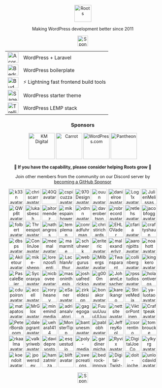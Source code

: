 <p align="center">
  <a href="https://roots.io/">
    <img alt="Roots" src="https://cdn.roots.io/app/uploads/logo-roots.svg" height="55">
  </a>
</p>
<p align="center">Making WordPress development better since 2011</p>


<p align="center"><a href="https://github.com/sponsors/roots"><img height="34" src="https://img.shields.io/badge/sponsor%20roots-525ddc?logo=github&logoColor=ffffff&message=test" alt="Sponsor Roots"></a></p>

<div align="center">
<table>
  <tr>
    <td><a href="https://roots.io/acorn/"><img src="https://cdn.roots.io/app/uploads/logo-acorn.svg" height="35" alt="Acorn"></a></td>
    <td>WordPress + Laravel</td>
  </tr>
  <tr>
    <td><a href="https://roots.io/bedrock/"><img src="https://cdn.roots.io/app/uploads/logo-bedrock.svg" height="35" alt="Bedrock"></a></td>
    <td>WordPress boilerplate</td>
  </tr>
  <tr>
    <td><a href="https://bud.js.org/"><img src="https://cdn.roots.io/app/uploads/logo-bud.svg" height="35" alt="Bud"></a></td>
    <td>⚡️ Lightning fast frontend build tools</td>
  </tr>
  <tr>
    <td><a href="https://roots.io/sage/"><img src="https://cdn.roots.io/app/uploads/logo-sage.svg" height="35" alt="Sage"></a></td>
    <td>WordPress starter theme</td>
  </tr>
  <tr>
    <td><a href="https://roots.io/trellis/"><img src="https://cdn.roots.io/app/uploads/logo-trellis.svg" height="35" alt="Trellis"></a></td>
    <td>WordPress LEMP stack</td>
  </tr>
</table>
</div>

<div align="center">
  
### Sponsors

<a href="https://k-m.com/"><img src="https://cdn.roots.io/app/uploads/km-digital.svg" alt="KM Digital" height="85"></a> <a href="https://carrot.com/"><img src="https://cdn.roots.io/app/uploads/carrot.svg" alt="Carrot" height="85"></a> <a href="https://wordpress.com/"><img src="https://cdn.roots.io/app/uploads/wordpress.svg" alt="WordPress.com" height="85"></a> <a href="https://pantheon.io/"><img src="https://cdn.roots.io/app/uploads/pantheon.svg" alt="Pantheon" height="85"></a>

</div>

<div align="center">
  
<b>💜 If you have the capability, please consider helping Roots grow 🌱</b>
  
Join other members from the community on our Discord server by [becoming a GitHub Sponsor](https://github.com/sponsors/roots)
  
</div>

<div align="center">

<!-- replace-sponsors-start -->
<a title="k33n" href="https://github.com/k33n"><img src="https://avatars.githubusercontent.com/u/2707955?u=ff652a389e3d2a54ef4df8ab20691127357cf9cf&v=4" width="50" alt="k33n avatar"></a> <a title="chriscarr" href="https://github.com/chriscarr"><img src="https://avatars.githubusercontent.com/u/753310?u=b96daeabd33f0a9b4b8aef75bde81f60790ee6c1&v=4" width="50" alt="chriscarr avatar"></a> <a title="40Q" href="https://github.com/40Q"><img src="https://avatars.githubusercontent.com/u/14115862?v=4" width="50" alt="40Q avatar"></a> <a title="cspicuzza" href="https://github.com/cspicuzza"><img src="https://avatars.githubusercontent.com/u/4442172?u=e9b97dbe9fafb416568737107956a9c7e4292aef&v=4" width="50" alt="cspicuzza avatar"></a> <a title="970Design" href="https://github.com/970Design"><img src="https://avatars.githubusercontent.com/u/52669841?u=60410c92528752c797317c20aae575637c6ad14e&v=4" width="50" alt="970Design avatar"></a> <a title="ouun" href="https://github.com/ouun"><img src="https://avatars.githubusercontent.com/u/32090713?u=ab9f2988c778a8218d7b1a9c61284b1377163d15&v=4" width="50" alt="ouun avatar"></a> <a title="danielroe" href="https://github.com/danielroe"><img src="https://avatars.githubusercontent.com/u/28706372?u=4a401a8a0f03e301ab349d6ecf5d4df0225f0cc5&v=4" width="50" alt="danielroe avatar"></a> <a title="Log1x" href="https://github.com/Log1x"><img src="https://avatars.githubusercontent.com/u/5745907?u=9d529ceb464d5f533512c3d7e39620cf6954b398&v=4" width="50" alt="Log1x avatar"></a> <a title="JulienMelissas" href="https://github.com/JulienMelissas"><img src="https://avatars.githubusercontent.com/u/2278221?u=8b062eaf143934a7a7869d862136fd158dca1837&v=4" width="50" alt="JulienMelissas avatar"></a> <a title="QWp6t" href="https://github.com/QWp6t"><img src="https://avatars.githubusercontent.com/u/2104321?u=1cb455698261d5a8fa13459696990383e85b09c2&v=4" width="50" alt="QWp6t avatar"></a> <a title="lukasbesch" href="https://github.com/lukasbesch"><img src="https://avatars.githubusercontent.com/u/241689?u=c4e21420d92e3c940f932efe0916a822ec1d9ff0&v=4" width="50" alt="lukasbesch avatar"></a> <a title="aitormendez" href="https://github.com/aitormendez"><img src="https://avatars.githubusercontent.com/u/2788577?u=b9e2da117bf787f8ea93b79da78c62bfaa2555fe&v=4" width="50" alt="aitormendez avatar"></a> <a title="mikespainhower" href="https://github.com/mikespainhower"><img src="https://avatars.githubusercontent.com/u/1013494?v=4" width="50" alt="mikespainhower avatar"></a> <a title="vdrnn" href="https://github.com/vdrnn"><img src="https://avatars.githubusercontent.com/u/58754?u=1ddec10a7e05a511efd10c887d1e6f00d4d66e79&v=4" width="50" alt="vdrnn avatar"></a> <a title="daverobertson" href="https://github.com/daverobertson"><img src="https://avatars.githubusercontent.com/u/28947?v=4" width="50" alt="daverobertson avatar"></a> <a title="robrecord" href="https://github.com/robrecord"><img src="https://avatars.githubusercontent.com/u/38916?v=4" width="50" alt="robrecord avatar"></a> <a title="retlehs" href="https://github.com/retlehs"><img src="https://avatars.githubusercontent.com/u/115911?v=4" width="50" alt="retlehs avatar"></a> <a title="jacobfogg" href="https://github.com/jacobfogg"><img src="https://avatars.githubusercontent.com/u/146870?v=4" width="50" alt="jacobfogg avatar"></a> <a title="folbert" href="https://github.com/folbert"><img src="https://avatars.githubusercontent.com/u/214164?u=f5d0986494d48e5c2bb664853d6e6e7e956e5f45&v=4" width="50" alt="folbert avatar"></a> <a title="Threespot" href="https://github.com/Threespot"><img src="https://avatars.githubusercontent.com/u/370822?v=4" width="50" alt="Threespot avatar"></a> <a title="nathangross" href="https://github.com/nathangross"><img src="https://avatars.githubusercontent.com/u/380278?u=40f1ebe85d5d2d651b117a7ff22398f0b399d227&v=4" width="50" alt="nathangross avatar"></a> <a title="templeman" href="https://github.com/templeman"><img src="https://avatars.githubusercontent.com/u/427403?u=4a39a3e927c3963e395b1a0f024addc685cc23bf&v=4" width="50" alt="templeman avatar"></a> <a title="conradfuhrman" href="https://github.com/conradfuhrman"><img src="https://avatars.githubusercontent.com/u/455824?u=c55afa5f9556af50a4d5949f97f75815bd476df0&v=4" width="50" alt="conradfuhrman avatar"></a> <a title="christirichards" href="https://github.com/christirichards"><img src="https://avatars.githubusercontent.com/u/486206?u=21bb62a194eb6b8052349b60c2a4bda83c534e3d&v=4" width="50" alt="christirichards avatar"></a> <a title="EHLOVader" href="https://github.com/EHLOVader"><img src="https://avatars.githubusercontent.com/u/701725?v=4" width="50" alt="EHLOVader avatar"></a> <a title="cfaria" href="https://github.com/cfaria"><img src="https://avatars.githubusercontent.com/u/756658?u=c82fb37360cdfc7ffcff07b48b139f4123252b1c&v=4" width="50" alt="cfaria avatar"></a> <a title="craftyshaun" href="https://github.com/craftyshaun"><img src="https://avatars.githubusercontent.com/u/774763?u=62433331c50320462d30d04e7a9b72484dbd0aaa&v=4" width="50" alt="craftyshaun avatar"></a> <a title="dbsps" href="https://github.com/dbsps"><img src="https://avatars.githubusercontent.com/u/780283?u=2f61d6ed8eb0e3cf8b3aedf1069b694cdc63c6b9&v=4" width="50" alt="dbsps avatar"></a> <a title="ConlinJoe" href="https://github.com/ConlinJoe"><img src="https://avatars.githubusercontent.com/u/792179?v=4" width="50" alt="ConlinJoe avatar"></a> <a title="meemal" href="https://github.com/meemal"><img src="https://avatars.githubusercontent.com/u/800212?u=80d3ae4dafb886bc392230c2a75474aff8d3ad9e&v=4" width="50" alt="meemal avatar"></a> <a title="mamarmite" href="https://github.com/mamarmite"><img src="https://avatars.githubusercontent.com/u/820776?v=4" width="50" alt="mamarmite avatar"></a> <a title="schuhwerk" href="https://github.com/schuhwerk"><img src="https://avatars.githubusercontent.com/u/865652?u=c29d7619773d9f40fe77e9a02b0a0f73a6cb1026&v=4" width="50" alt="schuhwerk avatar"></a> <a title="eriteric" href="https://github.com/eriteric"><img src="https://avatars.githubusercontent.com/u/967902?v=4" width="50" alt="eriteric avatar"></a> <a title="malexanderlvz" href="https://github.com/malexanderlvz"><img src="https://avatars.githubusercontent.com/u/1093667?u=ff400480c56f54d7fe75f0e0f571032736956652&v=4" width="50" alt="malexanderlvz avatar"></a> <a title="aaronjpitts" href="https://github.com/aaronjpitts"><img src="https://avatars.githubusercontent.com/u/1204631?u=5a1d9dc15704f72320bb57200598671e018506e5&v=4" width="50" alt="aaronjpitts avatar"></a> <a title="noahott" href="https://github.com/noahott"><img src="https://avatars.githubusercontent.com/u/1277799?u=a576ace762b18b877d0ed467d53f5e7003c0605e&v=4" width="50" alt="noahott avatar"></a> <a title="Akiletour" href="https://github.com/Akiletour"><img src="https://avatars.githubusercontent.com/u/1524422?u=a3834b0e4b1f09edad09fb5a814cafcf1b4ffc72&v=4" width="50" alt="Akiletour avatar"></a> <a title="mike-sheppard" href="https://github.com/mike-sheppard"><img src="https://avatars.githubusercontent.com/u/1690006?u=ca11d14980fd6a1c2c0062d401f49ed09f2e479a&v=4" width="50" alt="mike-sheppard avatar"></a> <a title="lorenzosfienti" href="https://github.com/lorenzosfienti"><img src="https://avatars.githubusercontent.com/u/1837880?u=8260443265ef750a3145fdb92f0b2b88f8be3e48&v=4" width="50" alt="lorenzosfienti avatar"></a> <a title="LachlanArthur" href="https://github.com/LachlanArthur"><img src="https://avatars.githubusercontent.com/u/1870204?u=8f3ac7d94a68605034e08ef473c1a5ea3ddff0ac&v=4" width="50" alt="LachlanArthur avatar"></a> <a title="webgurus" href="https://github.com/webgurus"><img src="https://avatars.githubusercontent.com/u/1938503?u=05d64fb972715d627fdb83cc4c90f6d1e2236330&v=4" width="50" alt="webgurus avatar"></a> <a title="Milbergs" href="https://github.com/Milbergs"><img src="https://avatars.githubusercontent.com/u/2249362?u=4cf89eb71772bb4445e8c75f3fbe2770e7fce947&v=4" width="50" alt="Milbergs avatar"></a> <a title="Twansparant" href="https://github.com/Twansparant"><img src="https://avatars.githubusercontent.com/u/2317592?v=4" width="50" alt="Twansparant avatar"></a> <a title="collinberg" href="https://github.com/collinberg"><img src="https://avatars.githubusercontent.com/u/2481756?v=4" width="50" alt="collinberg avatar"></a> <a title="kingkero" href="https://github.com/kingkero"><img src="https://avatars.githubusercontent.com/u/2728418?u=79a2d3afa7c13d2b997ec609c62a7040ba62ab93&v=4" width="50" alt="kingkero avatar"></a> <a title="PascaleBeier" href="https://github.com/PascaleBeier"><img src="https://avatars.githubusercontent.com/u/2736518?u=b125972b33cdfc54a319d369b44fd660b1066b89&v=4" width="50" alt="PascaleBeier avatar"></a> <a title="Sycoraxya" href="https://github.com/Sycoraxya"><img src="https://avatars.githubusercontent.com/u/3136440?u=abebcdab408efd4a781d8fe86814d41af3701604&v=4" width="50" alt="Sycoraxya avatar"></a> <a title="nicbovee" href="https://github.com/nicbovee"><img src="https://avatars.githubusercontent.com/u/3361752?u=8a713055a6ff14ce139b3294281d928e1e79ab74&v=4" width="50" alt="nicbovee avatar"></a> <a title="masoninthesis" href="https://github.com/masoninthesis"><img src="https://avatars.githubusercontent.com/u/3400566?u=594919d8f0b9a6c8ed61bede17114f8ac7949afb&v=4" width="50" alt="masoninthesis avatar"></a> <a title="joshuafredrickson" href="https://github.com/joshuafredrickson"><img src="https://avatars.githubusercontent.com/u/3533660?u=b167957b50242d1da853eab2de4a3d61d4c2036d&v=4" width="50" alt="joshuafredrickson avatar"></a> <a title="g000m" href="https://github.com/g000m"><img src="https://avatars.githubusercontent.com/u/3900581?v=4" width="50" alt="g000m avatar"></a> <a title="JohannLesacher" href="https://github.com/JohannLesacher"><img src="https://avatars.githubusercontent.com/u/4215098?v=4" width="50" alt="JohannLesacher avatar"></a> <a title="rpsstudios" href="https://github.com/rpsstudios"><img src="https://avatars.githubusercontent.com/u/4319497?v=4" width="50" alt="rpsstudios avatar"></a> <a title="holaontiveros" href="https://github.com/holaontiveros"><img src="https://avatars.githubusercontent.com/u/4388505?u=742d289c9a9ee43f89a74fcb4a225b03868c58cb&v=4" width="50" alt="holaontiveros avatar"></a> <a title="cdupoiron" href="https://github.com/cdupoiron"><img src="https://avatars.githubusercontent.com/u/4683624?u=aee65f4f7e7e500dd01f2fc2388c6bec8a9d22b3&v=4" width="50" alt="cdupoiron avatar"></a> <a title="accell" href="https://github.com/accell"><img src="https://avatars.githubusercontent.com/u/5078828?v=4" width="50" alt="accell avatar"></a> <a title="roryheaney" href="https://github.com/roryheaney"><img src="https://avatars.githubusercontent.com/u/5873326?u=fb2e8c608f93c367d9807c4a4760a51328dce912&v=4" width="50" alt="roryheaney avatar"></a> <a title="eSaner" href="https://github.com/eSaner"><img src="https://avatars.githubusercontent.com/u/6232891?v=4" width="50" alt="eSaner avatar"></a> <a title="zirkeldesign" href="https://github.com/zirkeldesign"><img src="https://avatars.githubusercontent.com/u/6348378?v=4" width="50" alt="zirkeldesign avatar"></a> <a title="bonakor" href="https://github.com/bonakor"><img src="https://avatars.githubusercontent.com/u/6813789?u=a808beeb9f338c47da9c1b955f1578673bfef660&v=4" width="50" alt="bonakor avatar"></a> <a title="karelkangro" href="https://github.com/karelkangro"><img src="https://avatars.githubusercontent.com/u/6916288?u=f9da19889f0e37957dc291702d1ddef939da7eb8&v=4" width="50" alt="karelkangro avatar"></a> <a title="StriveMedia" href="https://github.com/StriveMedia"><img src="https://avatars.githubusercontent.com/u/7242259?v=4" width="50" alt="StriveMedia avatar"></a> <a title="ya-luotao" href="https://github.com/ya-luotao"><img src="https://avatars.githubusercontent.com/u/7478427?u=2248ac1fc8f34907adc62be084ec0269e6c32b76&v=4" width="50" alt="ya-luotao avatar"></a> <a title="matapatos" href="https://github.com/matapatos"><img src="https://avatars.githubusercontent.com/u/7942653?u=2f8f0a790dedcfc23cb53319d77ab26302618cca&v=4" width="50" alt="matapatos avatar"></a> <a title="MrGlox" href="https://github.com/MrGlox"><img src="https://avatars.githubusercontent.com/u/8365856?u=6cccb43f1cea53c4a037f5a4e56575b3892fb6de&v=4" width="50" alt="MrGlox avatar"></a> <a title="minemindmedia" href="https://github.com/minemindmedia"><img src="https://avatars.githubusercontent.com/u/8854361?u=32c9347622db2f93b12871e66be75535385b4424&v=4" width="50" alt="minemindmedia avatar"></a> <a title="adriansalvatori" href="https://github.com/adriansalvatori"><img src="https://avatars.githubusercontent.com/u/9261546?u=5602e84d9e39359198703d22c62d970b830d98c4&v=4" width="50" alt="adriansalvatori avatar"></a> <a title="gagegogan" href="https://github.com/gagegogan"><img src="https://avatars.githubusercontent.com/u/10763068?u=e2f8a85f988171e45445438adad649f1db721dd1&v=4" width="50" alt="gagegogan avatar"></a> <a title="FuuuuUuuuUUuuUUUuUUUU" href="https://github.com/FuuuuUuuuUUuuUUUuUUUU"><img src="https://avatars.githubusercontent.com/u/11212878?u=0b5509c19af05641224596646c978ddfea938dc1&v=4" width="50" alt="FuuuuUuuuUUuuUUUuUUUU avatar"></a> <a title="nettsite" href="https://github.com/nettsite"><img src="https://avatars.githubusercontent.com/u/11553107?v=4" width="50" alt="nettsite avatar"></a> <a title="ViktorPontinen" href="https://github.com/ViktorPontinen"><img src="https://avatars.githubusercontent.com/u/11719505?u=cab478d4cca45d183eab81f5d1d160562cec45e4&v=4" width="50" alt="ViktorPontinen avatar"></a> <a title="Craftpeak" href="https://github.com/Craftpeak"><img src="https://avatars.githubusercontent.com/u/12038419?v=4" width="50" alt="Craftpeak avatar"></a> <a title="PeterBorsboom" href="https://github.com/PeterBorsboom"><img src="https://avatars.githubusercontent.com/u/12435785?u=ee9064cda468b9aa18ae626a9d221b9fb5857e20&v=4" width="50" alt="PeterBorsboom avatar"></a> <a title="dalepgrant" href="https://github.com/dalepgrant"><img src="https://avatars.githubusercontent.com/u/12812394?u=174bc8a292e88c3125ee75162fff44d19f64aa79&v=4" width="50" alt="dalepgrant avatar"></a> <a title="uehara1414" href="https://github.com/uehara1414"><img src="https://avatars.githubusercontent.com/u/15319686?v=4" width="50" alt="uehara1414 avatar"></a> <a title="MonsterTipp" href="https://github.com/MonsterTipp"><img src="https://avatars.githubusercontent.com/u/20113622?v=4" width="50" alt="MonsterTipp avatar"></a> <a title="bantunesm" href="https://github.com/bantunesm"><img src="https://avatars.githubusercontent.com/u/20595276?u=9f4eecba38bbf89fa3375ce73355dd05a4424e83&v=4" width="50" alt="bantunesm avatar"></a> <a title="pablobh" href="https://github.com/pablobh"><img src="https://avatars.githubusercontent.com/u/23288307?u=5529c54b4cc5a6696f1c51ac20226fc75d54f6b3&v=4" width="50" alt="pablobh avatar"></a> <a title="JeffreyKool" href="https://github.com/JeffreyKool"><img src="https://avatars.githubusercontent.com/u/23616524?v=4" width="50" alt="JeffreyKool avatar"></a> <a title="csorrentino" href="https://github.com/csorrentino"><img src="https://avatars.githubusercontent.com/u/24258825?u=32648672e2019b559767a9c35c6a236e5ac1b52e&v=4" width="50" alt="csorrentino avatar"></a> <a title="tombroucke" href="https://github.com/tombroucke"><img src="https://avatars.githubusercontent.com/u/24292260?v=4" width="50" alt="tombroucke avatar"></a> <a title="rkaalma" href="https://github.com/rkaalma"><img src="https://avatars.githubusercontent.com/u/25532263?u=4175ea25be787d63d0a6fc60589b39eba2d2b06a&v=4" width="50" alt="rkaalma avatar"></a> <a title="valkyriweb" href="https://github.com/valkyriweb"><img src="https://avatars.githubusercontent.com/u/26508155?v=4" width="50" alt="valkyriweb avatar"></a> <a title="davideprevosto" href="https://github.com/davideprevosto"><img src="https://avatars.githubusercontent.com/u/28837345?v=4" width="50" alt="davideprevosto avatar"></a> <a title="esquestudio" href="https://github.com/esquestudio"><img src="https://avatars.githubusercontent.com/u/29219386?u=f2b02cc0513543edb40eab7f27bc650e35a4ac8f&v=4" width="50" alt="esquestudio avatar"></a> <a title="poly-media" href="https://github.com/poly-media"><img src="https://avatars.githubusercontent.com/u/34577934?u=bf167556ba7389519b5b619127e5b1fb139877e7&v=4" width="50" alt="poly-media avatar"></a> <a title="gardinermichael" href="https://github.com/gardinermichael"><img src="https://avatars.githubusercontent.com/u/34581105?u=c450212b81516a8790c655693231bd9245dfaa18&v=4" width="50" alt="gardinermichael avatar"></a> <a title="Ryvix" href="https://github.com/Ryvix"><img src="https://avatars.githubusercontent.com/u/36013493?v=4" width="50" alt="Ryvix avatar"></a> <a title="DigitalJoeCo" href="https://github.com/DigitalJoeCo"><img src="https://avatars.githubusercontent.com/u/37420362?v=4" width="50" alt="DigitalJoeCo avatar"></a> <a title="ylkyrg" href="https://github.com/ylkyrg"><img src="https://avatars.githubusercontent.com/u/37457972?v=4" width="50" alt="ylkyrg avatar"></a> <a title="koendoit" href="https://github.com/koendoit"><img src="https://avatars.githubusercontent.com/u/40610014?v=4" width="50" alt="koendoit avatar"></a> <a title="jpowersdev" href="https://github.com/jpowersdev"><img src="https://avatars.githubusercontent.com/u/44518736?u=dda1df3c4df7946013eb6836e9104588fcd12a70&v=4" width="50" alt="jpowersdev avatar"></a> <a title="hamzatmirza" href="https://github.com/hamzatmirza"><img src="https://avatars.githubusercontent.com/u/49494106?u=97d82bfaa277cf5032389451e8da7f9330211655&v=4" width="50" alt="hamzatmirza avatar"></a> <a title="blift" href="https://github.com/blift"><img src="https://avatars.githubusercontent.com/u/49660272?u=0b692e40c0460e4965881f1b0ff53463eac67a14&v=4" width="50" alt="blift avatar"></a> <a title="swepcreations" href="https://github.com/swepcreations"><img src="https://avatars.githubusercontent.com/u/58696377?v=4" width="50" alt="swepcreations avatar"></a> <a title="bedrock-innovations" href="https://github.com/bedrock-innovations"><img src="https://avatars.githubusercontent.com/u/63809445?v=4" width="50" alt="bedrock-innovations avatar"></a> <a title="Digital-Twist-AS" href="https://github.com/Digital-Twist-AS"><img src="https://avatars.githubusercontent.com/u/64200283?v=4" width="50" alt="Digital-Twist-AS avatar"></a> <a title="doit-jochem" href="https://github.com/doit-jochem"><img src="https://avatars.githubusercontent.com/u/69298309?v=4" width="50" alt="doit-jochem avatar"></a> <a title="unlocdavid" href="https://github.com/unlocdavid"><img src="https://avatars.githubusercontent.com/u/75703724?u=1accfe6f96317dceab02d2b8081d7bfba0f2fb04&v=4" width="50" alt="unlocdavid avatar"></a>
<!-- replace-sponsors-end -->

</div>

<div align="center">
<a href="https://github.com/sponsors/roots"><img height="34" src="https://img.shields.io/badge/sponsor%20roots-525ddc?logo=github&logoColor=ffffff&message=test" alt="Sponsor Roots"></a>
</div>
